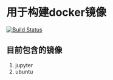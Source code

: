 #  用于构建docker镜像
[![Build Status](https://travis-ci.org/fengxiutianya/docker-images.svg?branch=master)](https://travis-ci.org/fengxiutianya/docker-images) 

## 目前包含的镜像
1. jupyter
2. ubuntu
